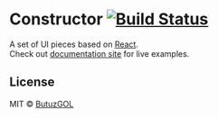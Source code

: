 # Constructor [![Build Status](https://travis-ci.org/ButuzGOL/constructor.svg?branch=master)](https://travis-ci.org/ButuzGOL/constructor)

A set of UI pieces based on [React](http://facebook.github.io/react/).  
Check out [documentation site](http://butuzgol.github.io/constructor) for live examples.

## License

MIT © [ButuzGOL](https://butuzgol.github.io)
